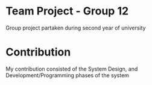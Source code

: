 # Team Project - Group 12
 Group project partaken during second year of university
 
# Contribution
 My contribution consisted of the System Design, and Development/Programming phases of the system
